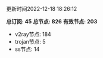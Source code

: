 更新时间2022-12-18 18:26:12

**总订阅: 45**
**总节点: 826**
**有效节点: 203**
- v2ray节点: 184
- trojan节点: 5
- ss节点: 14
